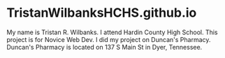 # TristanWilbanksHCHS.github.io
My name is Tristan R. Wilbanks. I attend Hardin County High School.
This project is for Novice Web Dev. 
I did my project on Duncan's Pharmacy. Duncan's Pharmacy is located on 137 S Main St in Dyer, Tennessee. 
